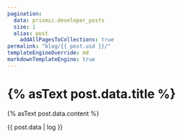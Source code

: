 ```yaml
---
pagination:
  data: prismic.developer_posts
  size: 1
  alias: post
	addAllPagesToCollections: true
permalink: "blog/{{ post.uid }}/"
templateEngineOverride: md
markdownTemplateEngine: true
---
```


<h1>{% asText post.data.title %}</h1>
{% asText post.data.content %}

{{ post.data | log }}